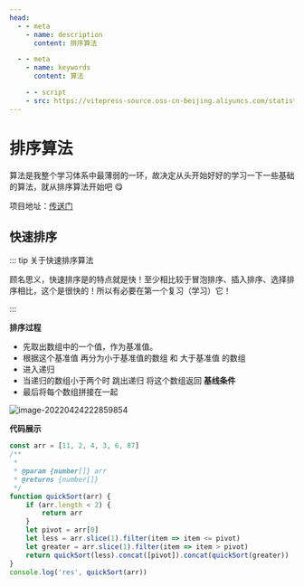 ```yaml
---
head:
  - - meta
    - name: description
      content: 排序算法

  - - meta
    - name: keywords
      content: 算法

	- - script
    - src: https://vitepress-source.oss-cn-beijing.aliyuncs.com/statistics.js
---
```


# 排序算法

算法是我整个学习体系中最薄弱的一环，故决定从头开始好好的学习一下一些基础的算法，就从排序算法开始吧 😋

项目地址：[传送门](https://github.com/Jimmylxue/algorithm_knowledge)

## 快速排序

::: tip 关于快速排序算法

顾名思义，快速排序是的特点就是快！至少相比较于冒泡排序、插入排序、选择排序相比，这个是很快的！所以有必要在第一个复习（学习）它！

:::

**排序过程**

- 先取出数组中的一个值，作为基准值。
- 根据这个基准值 再分为小于基准值的数组 和 大于基准值 的数组
- 进入递归
- 当递归的数组小于两个时 跳出递归 将这个数组返回 **基线条件**
- 最后将每个数组拼接在一起

![image-20220424222859854](https://vitepress-source.oss-cn-beijing.aliyuncs.com/typoraimage-20220424222859854.png)

**代码展示**

```js
const arr = [11, 2, 4, 3, 6, 87]
/**
 *
 * @param {number[]} arr
 * @returns {number[]}
 */
function quickSort(arr) {
	if (arr.length < 2) {
		return arr
	}
	let pivot = arr[0]
	let less = arr.slice(1).filter(item => item <= pivot)
	let greater = arr.slice(1).filter(item => item > pivot)
	return quickSort(less).concat([pivot]).concat(quickSort(greater))
}
console.log('res', quickSort(arr))
```
